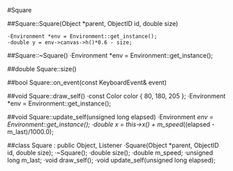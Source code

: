 #Square

##Square::Square(Object *parent, ObjectID id, double size)

    ·Environment *env = Environment::get_instance();
    ·double y = env->canvas->h()*0.6 - size;

##Square::~Square()
    ·Environment *env = Environment::get_instance();

##double Square::size()

##bool Square::on_event(const KeyboardEvent& event)

##void Square::draw_self()
    ·const Color color { 80, 180, 205 };
    ·Environment *env = Environment::get_instance();

##void Square::update_self(unsigned long elapsed)
    ·Environment *env = Environment::get_instance();
    ·double x = this->x() + m_speed*((elapsed - m_last)/1000.0);

##class Square : public Object, Listener
    ·Square(Object *parent, ObjectID id, double size);
    ·~Square();
    ·double size();
    ·double m_speed;
    ·unsigned long m_last;
    ·void draw_self();
    ·void update_self(unsigned long elapsed);
